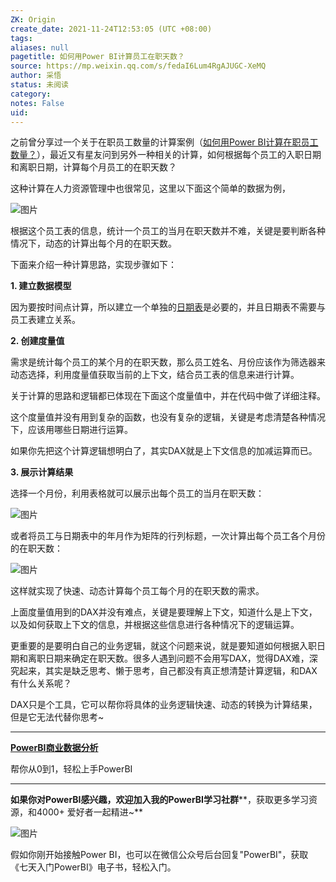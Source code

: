 ```yaml
---
ZK: Origin
create_date: 2021-11-24T12:53:05 (UTC +08:00)
tags: 
aliases: null
pagetitle: 如何用Power BI计算员工在职天数？
source: https://mp.weixin.qq.com/s/fedaI6Lum4RgAJUGC-XeMQ
author: 采悟
status: 未阅读
category: 
notes: False
uid: 
---
```


之前曾分享过一个关于在职员工数量的计算案例（[如何用Power BI计算在职员工数量？](http://mp.weixin.qq.com/s?__biz=MzA4MzQwMjY4MA==&mid=2484070488&idx=1&sn=71e79fd2fca11e048061b7f1ea2718d1&chksm=8e0c428fb97bcb998f116bcae6c1ca7f4ae493ebbee9778eed0161a16985124e30c11ca08dba&scene=21#wechat_redirect)），最近又有星友问到另外一种相关的计算，如何根据每个员工的入职日期和离职日期，计算每个月员工的在职天数？  

这种计算在人力资源管理中也很常见，这里以下面这个简单的数据为例，

![图片](https://mmbiz.qpic.cn/mmbiz_png/aHEbZtANQJPqialuwryxPZ47aTHW5MHaX85BH2TQ8mSdDQ6W6RKWClexxIsoPSpibeREGjoEdaviaxn188B4ic1duQ/640?wx_fmt=png&wxfrom=5&wx_lazy=1&wx_co=1)

根据这个员工表的信息，统计一个员工的当月在职天数并不难，关键是要判断各种情况下，动态的计算出每个月的在职天数。

下面来介绍一种计算思路，实现步骤如下：

**1\. 建立数据模型**

因为要按时间点计算，所以建立一个单独的[日期表](http://mp.weixin.qq.com/s?__biz=MzA4MzQwMjY4MA==&mid=2484067654&idx=1&sn=905c186a9cbd91159b6615924a2d5068&chksm=8e0c7791b97bfe87623904f7002cd6cb726f711c6e7a289a36c9a4973964d907493aa2397fe7&scene=21#wechat_redirect)是必要的，并且日期表不需要与员工表建立关系。

**2\. 创建度量值**

需求是统计每个员工的某个月的在职天数，那么员工姓名、月份应该作为筛选器来动态选择，利用度量值获取当前的上下文，结合员工表的信息来进行计算。

关于计算的思路和逻辑都已体现在下面这个度量值中，并在代码中做了详细注释。

这个度量值并没有用到复杂的函数，也没有复杂的逻辑，关键是考虑清楚各种情况下，应该用哪些日期进行运算。

如果你先把这个计算逻辑想明白了，其实DAX就是上下文信息的加减运算而已。

**3\. 展示计算结果**

选择一个月份，利用表格就可以展示出每个员工的当月在职天数：

![图片](https://mmbiz.qpic.cn/mmbiz_png/aHEbZtANQJPqialuwryxPZ47aTHW5MHaXrQQPQDwscjlEhYictDfSnz0EPZ4uEYq7TejO7PibRicJhHdibFjepkoNSQ/640?wx_fmt=png&wxfrom=5&wx_lazy=1&wx_co=1)

或者将员工与日期表中的年月作为矩阵的行列标题，一次计算出每个员工各个月份的在职天数：

![图片](https://mmbiz.qpic.cn/mmbiz_png/aHEbZtANQJPqialuwryxPZ47aTHW5MHaXXic4p5XpPa6Kod3QCNv05VbxepMLPDbIqdEm9pVaRyoYuQBxLibkoLLw/640?wx_fmt=png&wxfrom=5&wx_lazy=1&wx_co=1)

这样就实现了快速、动态计算每个员工每个月的在职天数的需求。

上面度量值用到的DAX并没有难点，关键是要理解上下文，知道什么是上下文，以及如何获取上下文的信息，并根据这些信息进行各种情况下的逻辑运算。

更重要的是要明白自己的业务逻辑，就这个问题来说，就是要知道如何根据入职日期和离职日期来确定在职天数。很多人遇到问题不会用写DAX，觉得DAX难，深究起来，其实是缺乏思考、懒于思考，自己都没有真正想清楚计算逻辑，和DAX有什么关系呢？

DAX只是个工具，它可以帮你将具体的业务逻辑快速、动态的转换为计算结果，但是它无法代替你思考~

___

[**PowerBI商业数据分析**](http://mp.weixin.qq.com/s?__biz=MzA4MzQwMjY4MA==&mid=2484074987&idx=1&sn=5cf4ba4b683ee9136bb7a26f6e9bcf01&chksm=8e0c533cb97bda2add48a4576b9c1e230249a5a4160dd93cd677a37ea21d26fc9cc26fc4cb1c&scene=21#wechat_redirect)

帮你从0到1，轻松上手PowerBI

___

**如果你对PowerBI感兴趣，欢迎加入我的PowerBI学习社群****，获取更多学习资源，和4000+ 爱好者一起精进~**

![图片](https://mmbiz.qpic.cn/mmbiz_png/aHEbZtANQJMFLnwgdbghRHPLicKRaV70mVCZVq8Fhm46rkciaeOrLFJCv5f1omJxF8256YogHflkicEDM29aUMtaA/640?wx_fmt=png&wxfrom=5&wx_lazy=1&wx_co=1)

假如你刚开始接触Power BI，也可以在微信公众号后台回复"PowerBI"，获取《七天入门PowerBI》电子书，轻松入门。
